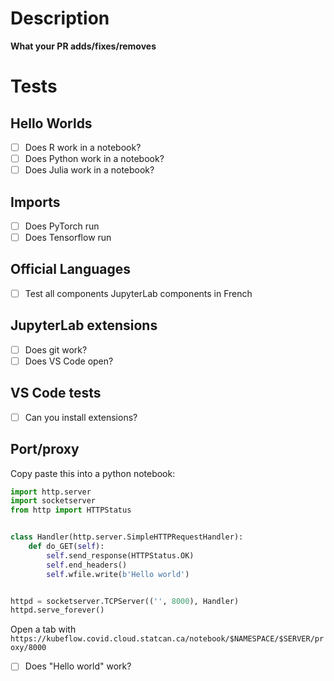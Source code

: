 # Description

**What your PR adds/fixes/removes**

# Tests

## Hello Worlds

- [ ] Does R work in a notebook?
- [ ] Does Python work in a notebook?
- [ ] Does Julia work in a notebook?

## Imports

- [ ] Does PyTorch run
- [ ] Does Tensorflow run

## Official Languages

- [ ] Test all components JupyterLab components in French

## JupyterLab extensions

- [ ] Does git work?
- [ ] Does VS Code open?

## VS Code tests

- [ ] Can you install extensions?

## Port/proxy

Copy paste this into a python notebook:

```python
import http.server
import socketserver
from http import HTTPStatus


class Handler(http.server.SimpleHTTPRequestHandler):
    def do_GET(self):
        self.send_response(HTTPStatus.OK)
        self.end_headers()
        self.wfile.write(b'Hello world')


httpd = socketserver.TCPServer(('', 8000), Handler)
httpd.serve_forever()
```

Open a tab with `https://kubeflow.covid.cloud.statcan.ca/notebook/$NAMESPACE/$SERVER/proxy/8000`

- [ ] Does "Hello world" work?
